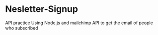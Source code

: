 # Nesletter-Signup
API practice
Using Node.js and mailchimp API to get the email of people who subscribed
